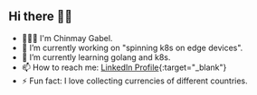 ## Hi there 👋🏽

- 🙋🏽‍♂️ I'm Chinmay Gabel.
- 🔭 I’m currently working on "spinning k8s on edge devices".
- 🌱 I’m currently learning golang and k8s.
- 📫 How to reach me: [LinkedIn Profile](https://linkedin.com/in/chinmaygabel){:target="_blank"}
- ⚡ Fun fact: I love collecting currencies of different countries.